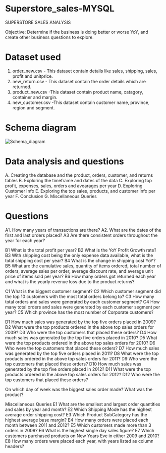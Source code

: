 # Superstore_sales-MYSQL

SUPERSTORE SALES ANALYSIS

Objective: Determine if the business is doing better or worse YoY, 
and create other business questions to explore.

# Dataset used
1. order_new.csv - This dataset contain details like sales, shipping, sales, profit and unitprice.
2. new_return.csv - This dataset contain the order details which are returned.
3. product_new.csv -This dataset contain product name, catagory, container and margin.
4. new_customer.csv -This dataset contain customer name, province, region and segment.

# Schema diagram
![Schema_diagram](https://github.com/Chetan0904/Superstore_sales-MYSQL/assets/137276849/cfd86777-fe1e-4e8f-916b-275989fdbac2)

# Data analysis and questions

A. Creating the database and the product, orders, customer, and returns tables
B. Exploring the timeframe and dates of the data
C. Exploring top profit, expenses, sales, orders and avearages per year
D. Exploring Customer Info 
E. Exploring the top sales, products, and customer info per year
F. Conclusion
G. Miscellaneous Queries

# Questions
A1. How many years of transactions are there? 
A2. What are the dates of the first and last orders placed? 
A3 Are there consistent orders throughout the year for each year?

B1 What is the total profit per year?
B2 What is the YoY Profit Growth rate?
B3 With shipping cost being the only expense data available, what is the total shipping cost per year?
B4 What is the change in shipping cost YoY?
B5 What are the cumulative sales, quantity of items ordered, total number of orders, 
   average sales per order, average discount rate, and average unit price of items sold per year?
B6 How many orders got returned each year and what is the yearly revenue loss due to the product returns?

C1 What is the biggest customer segment? 
C2 Which customer segment did the top 10 customers with the most total orders belong to?
C3 How many total orders and sales were generated by each customer segment?
C4 How many total orders and sales were generated by each customer segment per year?
C5  Which province has the most number of Corporate customers?

D1 How much sales was generated by the top five orders placed in 2009?
D2 What were the top products ordered in the above top sales orders for 2009?
D3 Who were the top customers that placed these orders?
D4 How much sales was generated by the top five orders placed in 2010?
D5  What were the top products ordered in the above top sales orders for 2010?
D6 Who were the top customers that placed these orders?
D7 How much sales was generated by the top five orders placed in 2011?
D8  What were the top products ordered in the above top sales orders for 2011?
D9 Who were the top customers that placed these orders?
D10 How much sales was generated by the top five orders placed in 2012?
D11  What were the top products ordered in the above top sales orders for 2012?
D12 Who were the top customers that placed these orders?

On which day of week was the biggest sales order made? What was the product? 

Miscellaneous Queries
E1 What are the smallest and largest order quantities and sales by year and month?
E2 Which Shipping Mode has the highest average order shipping cost? 
E3 Which Product SubCategory has the highest average base margin?
E4 How many orders were placed each month between 2011 and 2012?
E5  Which customers made more than 3 orders in 2009?
E6 What is the highest single day sales figure? 
E7  Which customers purchased products on New Years Eve in either 2009 and 2010?
E8 How many orders were placed each year, with years listed as column headers?
   

